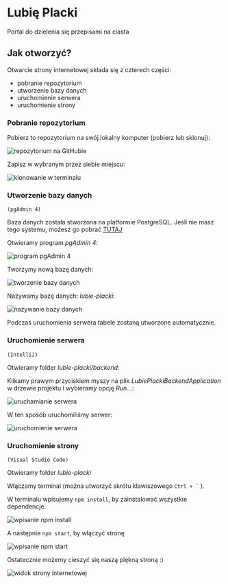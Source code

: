 # Lubię Placki 
Portal do dzielenia się przepisami na ciasta

## Jak otworzyć?

Otwarcie strony internetowej składa się z czterech części:
- pobranie repozytorium
- utworzenie bazy danych
- uruchomienie serwera
- uruchomienie strony

### Pobranie repozytorium

Pobierz to repozytorium na swój lokalny komputer (pobierz lub sklonuj):

![repozytorium na GitHubie](https://pics.tinypic.pl/i/00994/jntcj5e1sc6h.png)

Zapisz w wybranym przez siebie miejscu:

![klonowanie w terminalu](https://pics.tinypic.pl/i/00994/3zkj10wohx2a.png)


### Utworzenie bazy danych
`(pgAdmin 4)`


Baza danych została stworzona na platformie PostgreSQL. Jeśli nie masz tego systemu, możesz go pobrać [TUTAJ](https://www.postgresql.org/download/)

Otwieramy program *pgAdmin 4*:

![program pgAdmin 4](https://pics.tinypic.pl/i/00994/dfv3m1rgxj51.png)

Tworzymy nową bazę danych:

![tworzenie bazy danych](https://pics.tinypic.pl/i/00994/albzeac4p7jp.png)

Nazywamy bazę danych: *lubie-placki*:

![nazywanie bazy danych](https://pics.tinypic.pl/i/00994/92lp38vibqzl.png)

Podczas uruchomienia serwera tabele zostaną utworzone automatycznie.

### Uruchomienie serwera
`(IntelliJ)`

Otwieramy folder *lubie-placki/backend*:

Klikamy prawym przyciskiem myszy na plik *LubiePlackiBackendApplication* w drzewie projektu i wybieramy opcję *Run...*:

![uruchamianie serwera](https://pics.tinypic.pl/i/00994/6rsv2dhgmglq.png)

W ten sposób uruchomiliśmy serwer:

![uruchomienie serwera](https://pics.tinypic.pl/i/00994/281i0krbrnem.png)

### Uruchomienie strony
`(Visual Studio Code)`

Otwieramy folder *lubie-placki*

Włączamy terminal (można utworzyć skrótu klawiszowego `` Ctrl + ` ``  ).

W terminalu wpisujemy `npm install`, by zainstalować wszystkie dependencje.

![wpisanie npm install](https://pics.tinypic.pl/i/00994/35g2dgldvbwd.png)

A następnie `npm start`, by włączyć stronę

![wpisanie npm start](https://pics.tinypic.pl/i/00994/9pogvbvi61f2.png)

Ostatecznie możemy cieszyć się naszą piękną stroną :)

![widok strony internetowej](https://pics.tinypic.pl/i/00995/e7pnu635g5e0.png)
